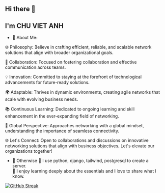 ## Hi there 👋
## I'm CHU VIET ANH


-  🔗 About Me:
 
🌐 Philosophy:
Believe in crafting efficient, reliable, and scalable network solutions that align with broader organizational goals.

🤝 Collaboration:
Focused on fostering collaboration and effective communication across teams.

💡 Innovation:
Committed to staying at the forefront of technological advancements for future-ready solutions.

🌍 Adaptable:
Thrives in dynamic environments, creating agile networks that scale with evolving business needs.

📚 Continuous Learning:
Dedicated to ongoing learning and skill enhancement in the ever-expanding field of networking.

🚀 Global Perspective:
Approaches networking with a global mindset, understanding the importance of seamless connectivity.

🌐 Let's Connect:
Open to collaborations and discussions on innovative networking solutions that align with business objectives. Let's elevate our organizations together!

-  🔗 Otherwise
🌱 I use python, django, tailwind, postgresql to create a server.  <br/>
🌱 I enjoy learning deeply about the essentials and I love to share what I know. 

</a>
<a href="https://git.io/streak-stats"><img src="https://github-readme-streak-stats.herokuapp.com?user=chuvietanh392003&theme=flag-india&hide_border=true&exclude_days=Sun%2CMon%2CTue%2CWed%2CThu%2CFri%2CSat" alt="GitHub Streak" /></a>

